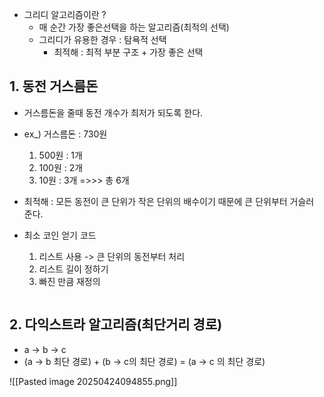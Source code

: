 - 그리디 알고리즘이란 ? 
	- 매 순간 가장 좋은선택을 하는 알고리즘(최적의 선택)
	- 그리디가 유용한 경우 : 탐욕적 선택
		- 최적해 : 최적 부분 구조 + 가장 좋은 선택

## 1. 동전 거스름돈
- 거스름돈을 줄때 동전 개수가 최저가 되도록 한다.
- ex_) 거스름돈 : 730원
	1. 500원 : 1개
	2. 100원 : 2개
	3. 10원 : 3개
	=>>> 총 6개
- 최적해 : 모든 동전이 큰 단위가 작은 단위의 배수이기 때문에 큰 단위부터 거슬러 준다.

- 최소 코인 얻기 코드
	1. 리스트 사용 -> 큰 단위의 동전부터 처리
	2. 리스트 길이 정하기
	3. 빠진 만큼 재정의

```java

```
## 2. 다익스트라 알고리즘(최단거리 경로)
- a -> b -> c
- (a -> b 최단 경로) + (b -> c의 최단 경로) = (a -> c 의 최단 경로)

![[Pasted image 20250424094855.png]]
